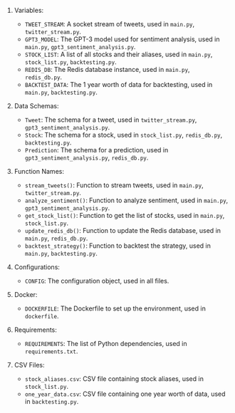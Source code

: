 1. Variables:
   - `TWEET_STREAM`: A socket stream of tweets, used in `main.py`, `twitter_stream.py`.
   - `GPT3_MODEL`: The GPT-3 model used for sentiment analysis, used in `main.py`, `gpt3_sentiment_analysis.py`.
   - `STOCK_LIST`: A list of all stocks and their aliases, used in `main.py`, `stock_list.py`, `backtesting.py`.
   - `REDIS_DB`: The Redis database instance, used in `main.py`, `redis_db.py`.
   - `BACKTEST_DATA`: The 1 year worth of data for backtesting, used in `main.py`, `backtesting.py`.

2. Data Schemas:
   - `Tweet`: The schema for a tweet, used in `twitter_stream.py`, `gpt3_sentiment_analysis.py`.
   - `Stock`: The schema for a stock, used in `stock_list.py`, `redis_db.py`, `backtesting.py`.
   - `Prediction`: The schema for a prediction, used in `gpt3_sentiment_analysis.py`, `redis_db.py`.

3. Function Names:
   - `stream_tweets()`: Function to stream tweets, used in `main.py`, `twitter_stream.py`.
   - `analyze_sentiment()`: Function to analyze sentiment, used in `main.py`, `gpt3_sentiment_analysis.py`.
   - `get_stock_list()`: Function to get the list of stocks, used in `main.py`, `stock_list.py`.
   - `update_redis_db()`: Function to update the Redis database, used in `main.py`, `redis_db.py`.
   - `backtest_strategy()`: Function to backtest the strategy, used in `main.py`, `backtesting.py`.

4. Configurations:
   - `CONFIG`: The configuration object, used in all files.

5. Docker:
   - `DOCKERFILE`: The Dockerfile to set up the environment, used in `dockerfile`.

6. Requirements:
   - `REQUIREMENTS`: The list of Python dependencies, used in `requirements.txt`.

7. CSV Files:
   - `stock_aliases.csv`: CSV file containing stock aliases, used in `stock_list.py`.
   - `one_year_data.csv`: CSV file containing one year worth of data, used in `backtesting.py`.